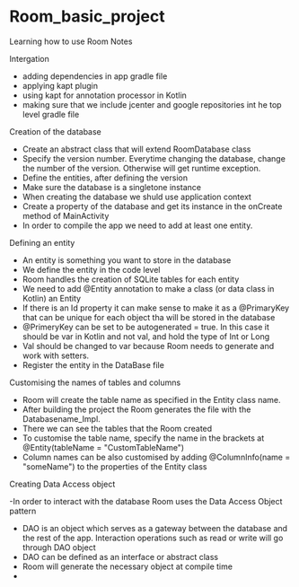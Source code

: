 # Room_basic_project
Learning how to use Room
Notes

Intergation

- adding dependencies in app gradle file
- applying kapt plugin
- using kapt for annotation processor in Kotlin
- making sure that we include jcenter and google repositories int he top level gradle file

Creation of the database

- Create an abstract class that will extend RoomDatabase class
- Specify the version number. Everytime changing the database, change the number of the version. 
Otherwise will get runtime exception.
- Define the entities, after defining the version
- Make sure the database is a singletone instance
- When creating the database we shuld use application context
- Create a property of the database and get its instance in the onCreate method of MainActivity
- In order to compile the app we need to add at least one entity.

Defining an entity

- An entity is something you want to store in the database
- We define the entity in the code level
- Room handles the creation of SQLite tables for each entity
- We need to add @Entity annotation to make a class (or data class in Kotlin) an Entity
- If there is an Id property it can make sense to make it as a @PrimaryKey that can be unique for each object tha will be stored in the database
- @PrimeryKey can be set to be autogenerated = true. In this case it should be var in Kotlin and not val, and hold the type of Int or Long
- Val should be changed to var because Room needs to generate and work with setters.
- Register the entity in the DataBase file

Customising the names of tables and columns

- Room will create the table name as specified in the Entity class name.
- After building the project the Room generates the file with the Databasename_Impl.
- There we can see the tables that the Room created
- To customise the table name, specify the name in the brackets at @Entity(tableName = "CustomTableName")
- Column names can be also customised by adding @ColumnInfo(name = "someName") to the properties of the Entity class


Creating Data Access object

-In order to interact with the database Room uses the Data Access Object pattern
- DAO is an object which serves as a gateway between the database and the rest of the app. Interaction operations such as read or write
will go through DAO object
- DAO can be defined as an interface or abstract class
- Room will generate the necessary object at compile time
-


